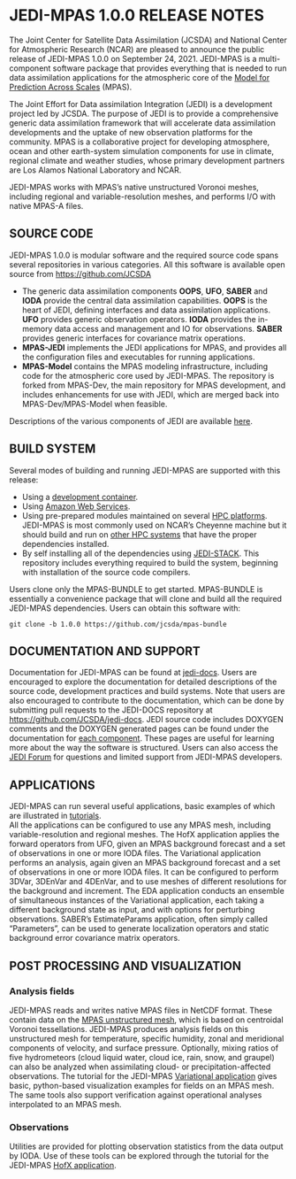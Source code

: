# JEDI-MPAS 1.0.0 RELEASE NOTES

The Joint Center for Satellite Data Assimilation (JCSDA) and National Center for Atmospheric Research (NCAR) are pleased to announce the public release of JEDI-MPAS 1.0.0 on September 24, 2021. JEDI-MPAS is a multi-component software package that provides everything that is needed to run data assimilation applications for the atmospheric core of the [Model for Prediction Across Scales](https://mpas-dev.github.io/) (MPAS).

The Joint Effort for Data assimilation Integration (JEDI) is a development project led by JCSDA. The purpose of JEDI is to provide a comprehensive generic data assimilation framework that will accelerate data assimilation developments and the uptake of new observation platforms for the community.
MPAS is a collaborative project for developing atmosphere, ocean and other earth-system simulation components for use in climate, regional climate and weather studies, whose primary development partners are Los Alamos National Laboratory and NCAR.
 
JEDI-MPAS works with MPAS’s native unstructured Voronoi meshes, including regional and variable-resolution meshes, and performs I/O with native MPAS-A files.

## SOURCE CODE

JEDI-MPAS 1.0.0 is modular software and the required source code spans several repositories in various categories. All this software is available open source from https://github.com/JCSDA

* The generic data assimilation components **OOPS**, **UFO**, **SABER** and **IODA** provide the central data assimilation capabilities. **OOPS** is the heart of JEDI, defining interfaces and data assimilation applications. **UFO** provides generic observation operators. **IODA** provides the in-memory data access and management and IO for observations. **SABER** provides generic interfaces for covariance matrix operations.
* **MPAS-JEDI** implements the JEDI applications for MPAS, and provides all the configuration files and executables for running applications. 
* **MPAS-Model** contains the MPAS modeling infrastructure, including code for the atmospheric core used by JEDI-MPAS. The repository is forked from MPAS-Dev, the main repository for MPAS development, and includes enhancements for use with JEDI, which are merged back into MPAS-Dev/MPAS-Model when feasible.


Descriptions of the various components of JEDI are available [here](https://jointcenterforsatellitedataassimilation-jedi-docs.readthedocs-hosted.com/en/latest/inside/jedi-components/index.html).

## BUILD SYSTEM

Several modes of building and running JEDI-MPAS are supported with this release:
* Using a [development container](https://jointcenterforsatellitedataassimilation-jedi-docs.readthedocs-hosted.com/en/latest/learning/tutorials/level2/index.html). 
* Using [Amazon Web Services](https://jointcenterforsatellitedataassimilation-jedi-docs.readthedocs-hosted.com/en/latest/using/jedi_environment/cloud/index.html).
* Using pre-prepared modules maintained on several [HPC platforms](https://jointcenterforsatellitedataassimilation-jedi-docs.readthedocs-hosted.com/en/latest/using/jedi_environment/modules.html?highlight=modules). JEDI-MPAS is most commonly used on NCAR’s Cheyenne machine but it should build and run on [other HPC systems](https://jointcenterforsatellitedataassimilation-jedi-docs.readthedocs-hosted.com/en/latest/using/jedi_environment/modules.html) that have the proper dependencies installed.
* By self installing all of the dependencies using [JEDI-STACK](https://github.com/JCSDA/jedi-stack). This repository includes everything required to build the system, beginning with installation of the source code compilers.

Users clone only the MPAS-BUNDLE to get started. MPAS-BUNDLE is essentially a convenience package that will clone and build all the required JEDI-MPAS dependencies. Users can obtain this software with:

`git clone -b 1.0.0 https://github.com/jcsda/mpas-bundle`

## DOCUMENTATION AND SUPPORT

Documentation for JEDI-MPAS can be found at [jedi-docs](http://jedi-docs.jcsda.org). Users are encouraged to explore the documentation for detailed descriptions of the source code, development practices and build systems. Note that users are also encouraged to contribute to the documentation, which can be done by submitting pull requests to the JEDI-DOCS repository at https://github.com/JCSDA/jedi-docs. JEDI source code includes DOXYGEN comments and the DOXYGEN generated pages can be found under the documentation for [each component](https://jointcenterforsatellitedataassimilation-jedi-docs.readthedocs-hosted.com/en/latest/inside/jedi-components/index.html). These pages are useful for learning more about the way the software is structured. Users can also access the [JEDI Forum](https://forums.jcsda.org/c/jedi/) for questions and limited support from JEDI-MPAS developers.

## APPLICATIONS


JEDI-MPAS can run several useful applications, basic examples of which are illustrated in [tutorials](https://jointcenterforsatellitedataassimilation-jedi-docs.readthedocs-hosted.com/en/latest/learning/tutorials/index.html).  
All the applications can be configured to use any MPAS mesh, including variable-resolution and regional meshes.
The HofX application applies the forward operators from UFO, given an MPAS background forecast and a set of observations in one or more IODA files.
The Variational application performs an analysis, again given an MPAS background forecast and a set of observations in one or more IODA files. It can be configured to perform 3DVar, 3DEnVar and 4DEnVar, and to use meshes of different resolutions for the background and increment.
The EDA application conducts an ensemble of simultaneous instances of the Variational application, each taking a different background state as input, and with options for perturbing observations.
SABER’s EstimateParams application, often simply called “Parameters”, can be used to generate localization operators and static background error covariance matrix operators.


## POST PROCESSING AND VISUALIZATION

### Analysis fields

JEDI-MPAS reads and writes native MPAS files in NetCDF format.  These contain data on the [MPAS unstructured mesh](https://mpas-dev.github.io/atmosphere/atmosphere_meshes.html), which is based on centroidal Voronoi tessellations.  JEDI-MPAS produces analysis fields on this unstructured mesh for temperature, specific humidity, zonal and meridional components of velocity, and surface pressure. Optionally, mixing ratios of five hydrometeors (cloud liquid water, cloud ice, rain, snow, and graupel) can also be analyzed when assimilating cloud- or precipitation-affected observations.  The tutorial for the JEDI-MPAS [Variational application](https://jointcenterforsatellitedataassimilation-jedi-docs.readthedocs-hosted.com/en/latest/learning/tutorials/level2/envar-mpas.html) gives basic, python-based visualization examples for fields on an MPAS mesh.  The same tools also support verification against operational analyses interpolated to an MPAS mesh.


### Observations

Utilities are provided for plotting observation statistics from the data output by IODA. Use of these tools can be explored through the tutorial for the JEDI-MPAS [HofX application](https://jointcenterforsatellitedataassimilation-jedi-docs.readthedocs-hosted.com/en/latest/learning/tutorials/level2/hofx-mpas.html).

